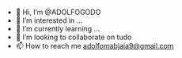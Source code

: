 - 👋 Hi, I’m @ADOLFOGODO
- 👀 I’m interested in ...
- 🌱 I’m currently learning ...
- 💞️ I’m looking to collaborate on tudo
- 📫 How to reach me adolfomabjaia9@gmail.com

<!---
ADOLFOGODO/ADOLFOGODO is a ✨ special ✨ repository because its `README.md` (this file) appears on your GitHub profile.
You can click the Preview link to take a look at your changes.
--->
